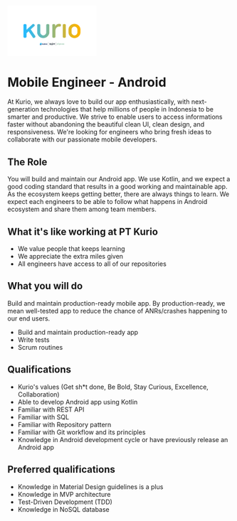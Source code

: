 <img src="logo-pt-kurio.png" alt="Logo" style="width: 200px;"/>

# Mobile Engineer - Android

At Kurio, we always love to build our app enthusiastically, with next-generation technologies that help millions of people in Indonesia to be smarter and productive. We strive to enable users to access informations faster without abandoning the beautiful clean UI, clean design, and responsiveness. We're looking for engineers who bring fresh ideas to collaborate with our passionate mobile developers.

## The Role

You will build and maintain our Android app. We use Kotlin, and we expect a good coding standard that results in a good working and maintainable app. As the ecosystem keeps getting better, there are always things to learn. We expect each engineers to be able to follow what happens in Android ecosystem and share them among team members.

## What it's like working at PT Kurio

- We value people that keeps learning
- We appreciate the extra miles given
- All engineers have access to all of our repositories

## What you will do

Build and maintain production-ready mobile app. By production-ready, we mean well-tested app to reduce the chance of ANRs/crashes happening to our end users.

- Build and maintain production-ready app
- Write tests
- Scrum routines

## Qualifications

- Kurio's values (Get sh*t done, Be Bold, Stay Curious, Excellence, Collaboration)
- Able to develop Android app using Kotlin
- Familiar with REST API
- Familiar with SQL
- Familiar with Repository pattern
- Familiar with Git workflow and its principles
- Knowledge in Android development cycle or have previously release an Android app

## Preferred qualifications

- Knowledge in Material Design guidelines is a plus
- Knowledge in MVP architecture
- Test-Driven Development (TDD)
- Knowledge in NoSQL database
